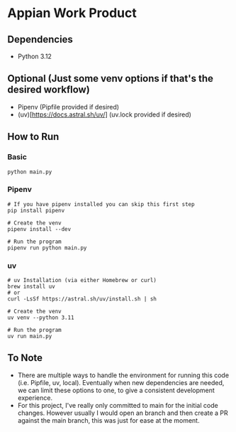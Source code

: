 # Appian Work Product

## Dependencies
* Python 3.12

## Optional (Just some venv options if that's the desired workflow)
* Pipenv (Pipfile provided if desired)
* (uv)[https://docs.astral.sh/uv/] (uv.lock provided if desired)

## How to Run
### Basic
```
python main.py
```

### Pipenv
```
# If you have pipenv installed you can skip this first step
pip install pipenv

# Create the venv
pipenv install --dev

# Run the program
pipenv run python main.py
```

### uv
```
# uv Installation (via either Homebrew or curl)
brew install uv
# or
curl -LsSf https://astral.sh/uv/install.sh | sh

# Create the venv
uv venv --python 3.11

# Run the program
uv run main.py
```

## To Note
* There are multiple ways to handle the environment for running this code (i.e. Pipfile, uv, local). Eventually when new dependencies are needed, we can limit these options to one, to give a consistent development experience.
* For this project, I've really only committed to main for the initial code changes. However usually I would open an branch and then create a PR against the main branch, this was just for ease at the moment.